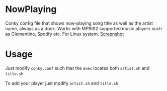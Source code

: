 # NowPlaying
Conky config file that shows now-playing song title as well as the artist name, always as a dock. Works with MPRIS2 supported music players such as Clementine, Spotify etc. For Linux system. [Screenshot](https://imgur.com/a/QUDImxf)

# Usage 
Just modify `conky.conf` such that the `exec` locates both `artist.sh` and `title.sh`.

To add your player just modify `artist.sh` and `title.sh`
